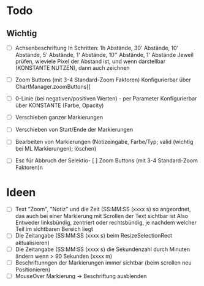 # Todo
## Wichtig
- [ ] Achsenbeschriftung
      In Schritten: 1h Abstände, 30' Abstände, 10' Abstände, 5' Abstände, 1' Abstände, 10'' Abstände, 1' Abstände
      Jeweil prüfen, wieviele Pixel der Abstand ist, und wenn darstellbar (KONSTANTE NUTZEN), dann auch zeichnen

- [ ] Zoom Buttons (mit 3-4 Standard-Zoom Faktoren)
      Konfigurierbar über ChartManager.zoomButtons[]

- [ ] 0-Linie (bei negativen/positiven Werten) - per Parameter
      Konfigurierbar über KONSTANTE (Farbe, Opacity)

- [ ] Verschieben ganzer Markierungen

- [ ] Verschieben von Start/Ende der Markierungen
- [ ] Bearbeiten von Markierungen (Notizeingabe, Farbe/Typ; valid (wichtig bei ML Markierungen); löschen)
- [ ] Esc für Abbruch der Selektio- [ ] Zoom Buttons (mit 3-4 Standard-Zoom Faktoren)n





# Ideen

- [ ] Text "Zoom", "Notiz" und die Zeit (SS:MM:SS (xxxx s) so angeordnet, das auch bei einer Markierung mit Scrollen der Text sichtbar ist
      Also Entweder linksbündig, zentriert oder rechtsbündig, je nachdem welcher Teil im sichtbaren Bereich liegt
- [ ] Die Zeitangabe (SS:MM:SS (xxxx s) beim ResizeSelectionRect aktualisieren)
- [ ] Die Zeitangabe (SS:MM:SS (xxxx s) die Sekundenzahl durch Minuten ändern wenn > 90 Sekunden (xxxx m)
- [ ] Beschriftunngen der Markierungen immer sichtbar (beim scrollen neu Positionieren)
- [ ] MouseOver Markierung -> Beschriftung ausblenden